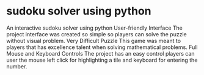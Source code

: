 # sudoku solver using python
 An interactive sudoku solver using python
 User-friendly Interface
The project interface was created so simple so players can solve the puzzle without visual problem.
Very Difficult Puzzle
This game was meant to players that has excellence talent when solving mathematical problems.
Full Mouse and Keyboard Controls
The project has an easy control players can user the mouse left click for highlighting a tile and keyboard for entering the number.
